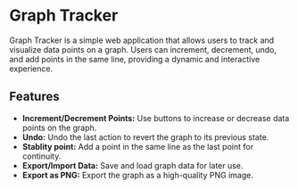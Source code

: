 # Graph Tracker

Graph Tracker is a simple web application that allows users to track and visualize data points on a graph. Users can increment, decrement, undo, and add points in the same line, providing a dynamic and interactive experience.

## Features

- **Increment/Decrement Points:** Use buttons to increase or decrease data points on the graph.
- **Undo:** Undo the last action to revert the graph to its previous state.
- **Stablity point:** Add a point in the same line as the last point for continuity.
- **Export/Import Data:** Save and load graph data for later use.
- **Export as PNG:** Export the graph as a high-quality PNG image.

